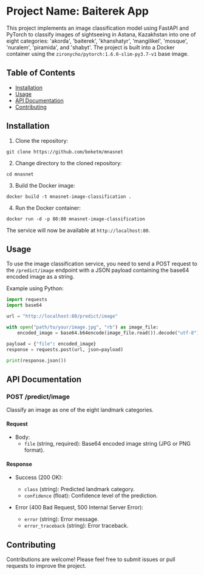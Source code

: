 # Project Name: Baiterek App

This project implements an image classification model using FastAPI and PyTorch to classify images of sightseeing in Astana, Kazakhstan into one of eight categories: 'akorda', 'baiterek', 'khanshatyr', 'mangilikel', 'mosque', 'nuralem', 'piramida', and 'shabyt'. The project is built into a Docker container using the `zironycho/pytorch:1.6.0-slim-py3.7-v1` base image.

## Table of Contents

- [Installation](#installation)
- [Usage](#usage)
- [API Documentation](#api-documentation)
- [Contributing](#contributing)

## Installation

1. Clone the repository:

```
git clone https://github.com/beketm/mnasnet
```

2. Change directory to the cloned repository:

```
cd mnasnet
```

3. Build the Docker image:

```
docker build -t mnasnet-image-classification .
```

4. Run the Docker container:

```
docker run -d -p 80:80 mnasnet-image-classification
```

The service will now be available at `http://localhost:80`.

## Usage

To use the image classification service, you need to send a POST request to the `/predict/image` endpoint with a JSON payload containing the base64 encoded image as a string.

Example using Python:

```python
import requests
import base64

url = "http://localhost:80/predict/image"

with open("path/to/your/image.jpg", "rb") as image_file:
    encoded_image = base64.b64encode(image_file.read()).decode("utf-8")

payload = {"file": encoded_image}
response = requests.post(url, json=payload)

print(response.json())
```

## API Documentation

### POST /predict/image

Classify an image as one of the eight landmark categories.

#### Request

- Body:
  - `file` (string, required): Base64 encoded image string (JPG or PNG format).

#### Response

- Success (200 OK):
  - `class` (string): Predicted landmark category.
  - `confidence` (float): Confidence level of the prediction.

- Error (400 Bad Request, 500 Internal Server Error):
  - `error` (string): Error message.
  - `error_traceback` (string): Error traceback.

## Contributing

Contributions are welcome! Please feel free to submit issues or pull requests to improve the project.

